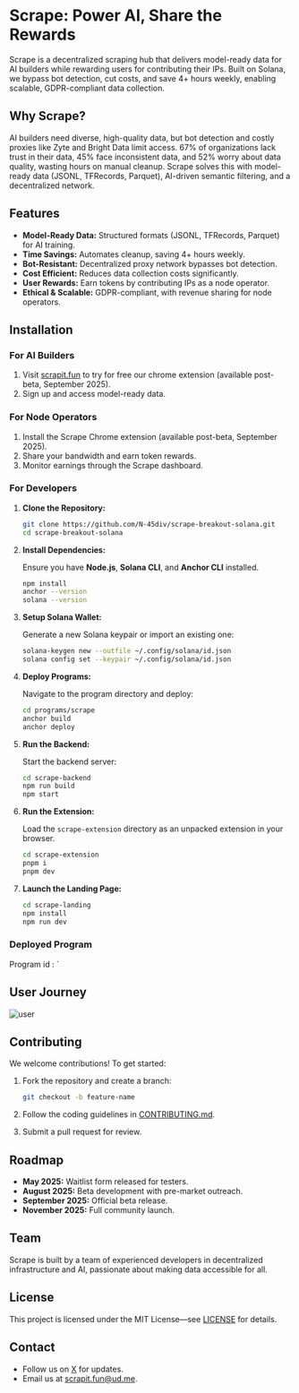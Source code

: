 # Scrape: Power AI, Share the Rewards

Scrape is a decentralized scraping hub that delivers model-ready data for AI builders while rewarding users for contributing their IPs. Built on Solana, we bypass bot detection, cut costs, and save 4+ hours weekly, enabling scalable, GDPR-compliant data collection.

## Why Scrape?

AI builders need diverse, high-quality data, but bot detection and costly proxies like Zyte and Bright Data limit access. 67% of organizations lack trust in their data, 45% face inconsistent data, and 52% worry about data quality, wasting hours on manual cleanup. Scrape solves this with model-ready data (JSONL, TFRecords, Parquet), AI-driven semantic filtering, and a decentralized network.

## Features

* **Model-Ready Data:** Structured formats (JSONL, TFRecords, Parquet) for AI training.
* **Time Savings:** Automates cleanup, saving 4+ hours weekly.
* **Bot-Resistant:** Decentralized proxy network bypasses bot detection.
* **Cost Efficient:** Reduces data collection costs significantly.
* **User Rewards:** Earn tokens by contributing IPs as a node operator.
* **Ethical & Scalable:** GDPR-compliant, with revenue sharing for node operators.

## Installation

### For AI Builders

1. Visit [scrapit.fun](https://scrapit.fun) to try for free our chrome extension (available post-beta, September 2025).
2. Sign up and access model-ready data.

### For Node Operators

1. Install the Scrape Chrome extension (available post-beta, September 2025).
2. Share your bandwidth and earn token rewards.
3. Monitor earnings through the Scrape dashboard.

### For Developers

1. **Clone the Repository:**

   ```bash
   git clone https://github.com/N-45div/scrape-breakout-solana.git
   cd scrape-breakout-solana
   ```

2. **Install Dependencies:**

   Ensure you have **Node.js**, **Solana CLI**, and **Anchor CLI** installed.

   ```bash
   npm install
   anchor --version
   solana --version
   ```

3. **Setup Solana Wallet:**

   Generate a new Solana keypair or import an existing one:

   ```bash
   solana-keygen new --outfile ~/.config/solana/id.json
   solana config set --keypair ~/.config/solana/id.json
   ```

4. **Deploy Programs:**

   Navigate to the program directory and deploy:

   ```bash
   cd programs/scrape
   anchor build
   anchor deploy
   ```

5. **Run the Backend:**

   Start the backend server:

   ```bash
   cd scrape-backend
   npm run build
   npm start
   ```

6. **Run the Extension:**

   Load the `scrape-extension` directory as an unpacked extension in your browser.
   
   ```bash
   cd scrape-extension
   pnpm i
   pnpm dev
   ```

7. **Launch the Landing Page:**

   ```bash
   cd scrape-landing
   npm install
   npm run dev
   ```

### Deployed Program 

Program id : `
## User Journey 

![user](https://github.com/user-attachments/assets/68dccfca-6185-4582-8c17-70128ca8f29f)

## Contributing

We welcome contributions! To get started:

1. Fork the repository and create a branch:

   ```bash
   git checkout -b feature-name
   ```
2. Follow the coding guidelines in [CONTRIBUTING.md](https://github.com/N-45div/scrape-breakout-solana/blob/main/CONTRIBUTING.md).
3. Submit a pull request for review.


## Roadmap

* **May 2025:** Waitlist form released for testers.
* **August 2025:** Beta development with pre-market outreach.
* **September 2025:** Official beta release.
* **November 2025:** Full community launch.

## Team

Scrape is built by a team of experienced developers in decentralized infrastructure and AI, passionate about making data accessible for all.

## License

This project is licensed under the MIT License—see [LICENSE](https://github.com/N-45div/scrape-breakout-solana?tab=MIT-1-ov-file) for details.

## Contact

* Follow us on [X](https://x.com/scrapedotfun) for updates.
* Email us at [scrapit.fun@ud.me](mailto:scrapit.fun@ud.me).


